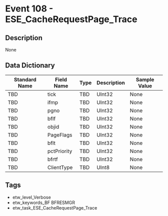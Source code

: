 # Event 108 - ESE_CacheRequestPage_Trace

## Description
None

## Data Dictionary
|Standard Name|Field Name|Type|Description|Sample Value|
|---|---|---|---|---|
|TBD|tick|TBD|UInt32|None|None|
|TBD|ifmp|TBD|UInt32|None|None|
|TBD|pgno|TBD|UInt32|None|None|
|TBD|bflf|TBD|UInt32|None|None|
|TBD|objid|TBD|UInt32|None|None|
|TBD|PageFlags|TBD|UInt32|None|None|
|TBD|bflt|TBD|UInt32|None|None|
|TBD|pctPriority|TBD|UInt32|None|None|
|TBD|bfrtf|TBD|UInt32|None|None|
|TBD|ClientType|TBD|UInt8|None|None|

## Tags
* etw_level_Verbose
* etw_keywords_BF BFRESMGR
* etw_task_ESE_CacheRequestPage_Trace